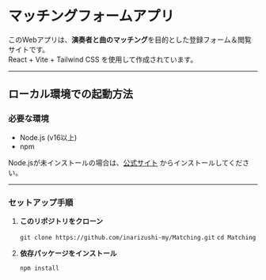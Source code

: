 # マッチングフォームアプリ

このWebアプリは、**演奏者と曲のマッチング**を目的とした登録フォーム＆閲覧サイトです。  
React + Vite + Tailwind CSS を使用して作成されています。

---

## ローカル環境での起動方法

### 必要な環境

- Node.js (v16以上)
- npm

Node.jsが未インストールの場合は、[公式サイト](https://nodejs.org/ja) からインストールしてください。

---

### セットアップ手順

1. **このリポジトリをクローン**

   `git clone https://github.com/inarizushi-my/Matching.git`
   `cd Matching`

2. **依存パッケージをインストール**

   `npm install`
